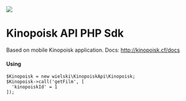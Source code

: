 <img src="https://github.com/wielski/KinopoiskApi/blob/master/logo.png?raw=true">

Kinopoisk API PHP Sdk
==========
Based on mobile Kinopoisk application.
Docs: <a href="http://kinopoisk.cf/docs">http://kinopoisk.cf/docs</a>

<h4>Using</h4>

    $Kinopoisk = new wielski\KinopoiskApi\Kinopoisk;
    $Kinopoisk->call('getFilm', [
      'kinopoiskId' = 1
    ]);

